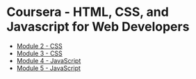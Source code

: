 # Coursera - HTML, CSS, and Javascript for Web Developers 


- [Module 2 - CSS](https://cristysandu.github.io/coursera-test-HTML5/module2-solution/index.html#)
- [Module 3 - CSS](https://cristysandu.github.io/coursera-test-HTML5/module3-solution/index.html#)
- [Module 4 - JavaScript](https://cristysandu.github.io/coursera-test-HTML5/module4-solution/index.html#)
- [Module 5 - JavaScript](https://cristysandu.github.io/coursera-test-HTML5/module5-solution/index.html#)
